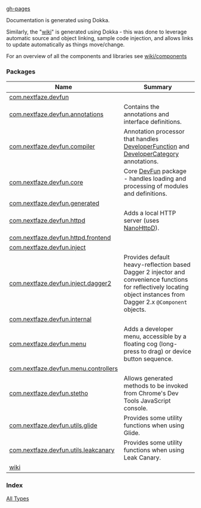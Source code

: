 [gh-pages](.)

Documentation is generated using Dokka.

Similarly, the "[wiki](wiki/)" is generated using Dokka - this was done to leverage automatic source
 and object linking, sample code injection, and allows links to update automatically as things move/change.

For an overview of all the components and libraries see [wiki/components](wiki/-components.html)

### Packages

| Name | Summary |
|---|---|
| [com.nextfaze.devfun](com.nextfaze.devfun/index.md) |  |
| [com.nextfaze.devfun.annotations](com.nextfaze.devfun.annotations/index.md) | Contains the annotations and interface definitions. |
| [com.nextfaze.devfun.compiler](com.nextfaze.devfun.compiler/index.md) | Annotation processor that handles [DeveloperFunction](https://nextfaze.github.io/dev-fun/com.nextfaze.devfun.annotations/-developer-function/)  and [DeveloperCategory](https://nextfaze.github.io/dev-fun/com.nextfaze.devfun.annotations/-developer-category/) annotations. |
| [com.nextfaze.devfun.core](com.nextfaze.devfun.core/index.md) | Core [DevFun](https://nextfaze.github.io/dev-fun/com.nextfaze.devfun.core/-dev-fun/) package - handles loading and processing of modules and definitions. |
| [com.nextfaze.devfun.generated](com.nextfaze.devfun.generated/index.md) |  |
| [com.nextfaze.devfun.httpd](com.nextfaze.devfun.httpd/index.md) | Adds a local HTTP server (uses [NanoHttpD](https://github.com/NanoHttpd/nanohttpd)). |
| [com.nextfaze.devfun.httpd.frontend](com.nextfaze.devfun.httpd.frontend/index.md) |  |
| [com.nextfaze.devfun.inject](com.nextfaze.devfun.inject/index.md) |  |
| [com.nextfaze.devfun.inject.dagger2](com.nextfaze.devfun.inject.dagger2/index.md) | Provides default heavy-reflection based Dagger 2 injector and convenience functions for reflectively  locating object instances from Dagger 2.x `@Component` objects. |
| [com.nextfaze.devfun.internal](com.nextfaze.devfun.internal/index.md) |  |
| [com.nextfaze.devfun.menu](com.nextfaze.devfun.menu/index.md) | Adds a developer menu, accessible by a floating cog (long-press to drag) or device button sequence. |
| [com.nextfaze.devfun.menu.controllers](com.nextfaze.devfun.menu.controllers/index.md) |  |
| [com.nextfaze.devfun.stetho](com.nextfaze.devfun.stetho/index.md) | Allows generated methods to be invoked from Chrome's Dev Tools JavaScript console. |
| [com.nextfaze.devfun.utils.glide](com.nextfaze.devfun.utils.glide/index.md) | Provides some utility functions when using Glide. |
| [com.nextfaze.devfun.utils.leakcanary](com.nextfaze.devfun.utils.leakcanary/index.md) | Provides some utility functions when using Leak Canary. |
| [wiki](wiki/index.md) |  |

### Index

[All Types](alltypes/index.md)